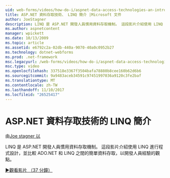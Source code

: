 ```yaml
---
uid: web-forms/videos/how-do-i/aspnet-data-access-technologies-an-introduction-to-linq
title: ASP.NET 資料存取技術、 LINQ 簡介 |Microsoft 文件
author: JoeStagner
description: LINQ 是 ASP.NET 開發人員慣用資料存取機制。 這段影片介紹使用 LINQ 進行程式設計，並比較簡單的資料存取 betwee...
ms.author: aspnetcontent
manager: wpickett
ms.date: 10/13/2009
ms.topic: article
ms.assetid: e6792c2a-02db-440a-9070-40a0c0952b27
ms.technology: dotnet-webforms
ms.prod: .net-framework
msc.legacyurl: /web-forms/videos/how-do-i/aspnet-data-access-technologies-an-introduction-to-linq
msc.type: video
ms.openlocfilehash: 337518e3367f3504bafa78880b8cee160b62d6b6
ms.sourcegitcommit: 9a9483aceb34591c97451997036a9120c3fe2baf
ms.translationtype: MT
ms.contentlocale: zh-TW
ms.lasthandoff: 11/10/2017
ms.locfileid: "26525417"
---
```

<a name="aspnet-data-access-technologies-an-introduction-to-linq"></a>ASP.NET 資料存取技術的 LINQ 簡介
====================
由[Joe stagner 以](https://github.com/JoeStagner)

LINQ 是 ASP.NET 開發人員慣用資料存取機制。 這段影片介紹使用 LINQ 進行程式設計，並比較 ADO.NET 和 LINQ 之間的簡單資料存取，以開發人員經驗的觀點。

[&#9654;觀看影片 （37 分鐘）](https://channel9.msdn.com/Blogs/ASP-NET-Site-Videos/aspnet-data-access-technologies-an-introduction-to-linq)
